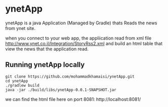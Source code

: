 # ynetApp
ynetApp is a java Application (Managed by Gradle) thats Reads the news from ynet site.

when you connect to your web app, the appliication read from xml file http://www.ynet.co.il/Integration/StoryRss2.xml and build an html table that view the news that the application read.
## Running ynetApp locally

```
git clone https://github.com/mohammadkhamaisi/ynetApp.git
cd ynetApp
./gradlew build
java -jar ./build/libs/ynetApp-0.0.1-SNAPSHOT.jar
```

we can find the html file here on port 8081: http://localhost:8081/


